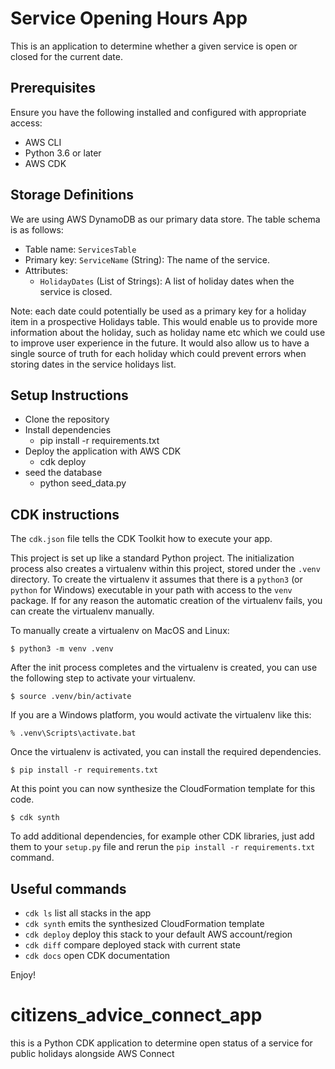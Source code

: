 # Service Opening Hours App
This is an application to determine whether a given service is open or closed for the current date.

## Prerequisites

Ensure you have the following installed and configured with appropriate access:
- AWS CLI
- Python 3.6 or later
- AWS CDK

## Storage Definitions

We are using AWS DynamoDB as our primary data store. The table schema is as follows:

- Table name: `ServicesTable`
- Primary key: `ServiceName` (String): The name of the service.
- Attributes:
  - `HolidayDates` (List of Strings): A list of holiday dates when the service is closed.

Note: each date could potentially be used as a primary key for a holiday item in a prospective Holidays table. This would enable us to provide more information about the holiday, such as holiday name etc which we could use to improve user experience in the future. It would also allow us to have a single source of truth for each holiday which could prevent errors when storing dates in the service holidays list.

## Setup Instructions
- Clone the repository
- Install dependencies
    - pip install -r requirements.txt
- Deploy the application with AWS CDK
    - cdk deploy
- seed the database
    - python seed_data.py

## CDK instructions
The `cdk.json` file tells the CDK Toolkit how to execute your app.

This project is set up like a standard Python project.  The initialization
process also creates a virtualenv within this project, stored under the `.venv`
directory.  To create the virtualenv it assumes that there is a `python3`
(or `python` for Windows) executable in your path with access to the `venv`
package. If for any reason the automatic creation of the virtualenv fails,
you can create the virtualenv manually.

To manually create a virtualenv on MacOS and Linux:

```
$ python3 -m venv .venv
```

After the init process completes and the virtualenv is created, you can use the following
step to activate your virtualenv.

```
$ source .venv/bin/activate
```

If you are a Windows platform, you would activate the virtualenv like this:

```
% .venv\Scripts\activate.bat
```

Once the virtualenv is activated, you can install the required dependencies.

```
$ pip install -r requirements.txt
```

At this point you can now synthesize the CloudFormation template for this code.

```
$ cdk synth
```

To add additional dependencies, for example other CDK libraries, just add
them to your `setup.py` file and rerun the `pip install -r requirements.txt`
command.

## Useful commands

 * `cdk ls`          list all stacks in the app
 * `cdk synth`       emits the synthesized CloudFormation template
 * `cdk deploy`      deploy this stack to your default AWS account/region
 * `cdk diff`        compare deployed stack with current state
 * `cdk docs`        open CDK documentation

Enjoy!
# citizens_advice_connect_app
this is a Python CDK application to determine open status of a service for public holidays alongside AWS Connect
